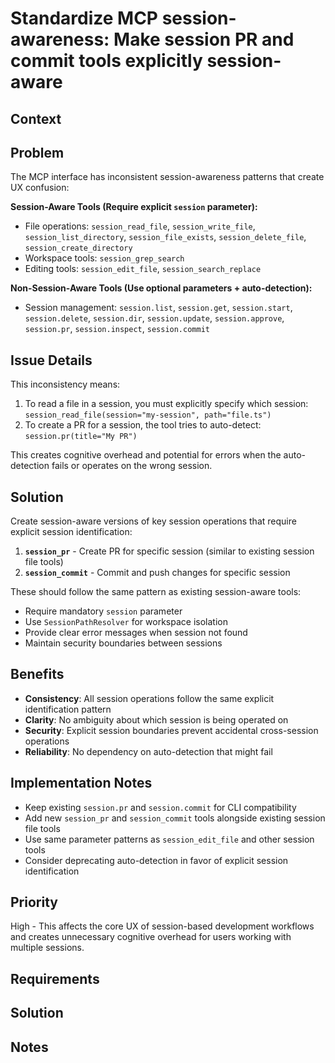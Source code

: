 # Standardize MCP session-awareness: Make session PR and commit tools explicitly session-aware

## Context

## Problem
The MCP interface has inconsistent session-awareness patterns that create UX confusion:

**Session-Aware Tools (Require explicit `session` parameter):**
- File operations: `session_read_file`, `session_write_file`, `session_list_directory`, `session_file_exists`, `session_delete_file`, `session_create_directory`
- Workspace tools: `session_grep_search`
- Editing tools: `session_edit_file`, `session_search_replace`

**Non-Session-Aware Tools (Use optional parameters + auto-detection):**
- Session management: `session.list`, `session.get`, `session.start`, `session.delete`, `session.dir`, `session.update`, `session.approve`, `session.pr`, `session.inspect`, `session.commit`

## Issue Details
This inconsistency means:
1. To read a file in a session, you must explicitly specify which session: `session_read_file(session="my-session", path="file.ts")`
2. To create a PR for a session, the tool tries to auto-detect: `session.pr(title="My PR")` 

This creates cognitive overhead and potential for errors when the auto-detection fails or operates on the wrong session.

## Solution
Create session-aware versions of key session operations that require explicit session identification:

1. **`session_pr`** - Create PR for specific session (similar to existing session file tools)
2. **`session_commit`** - Commit and push changes for specific session

These should follow the same pattern as existing session-aware tools:
- Require mandatory `session` parameter
- Use `SessionPathResolver` for workspace isolation
- Provide clear error messages when session not found
- Maintain security boundaries between sessions

## Benefits
- **Consistency**: All session operations follow the same explicit identification pattern
- **Clarity**: No ambiguity about which session is being operated on
- **Security**: Explicit session boundaries prevent accidental cross-session operations
- **Reliability**: No dependency on auto-detection that might fail

## Implementation Notes
- Keep existing `session.pr` and `session.commit` for CLI compatibility
- Add new `session_pr` and `session_commit` tools alongside existing session file tools
- Use same parameter patterns as `session_edit_file` and other session tools
- Consider deprecating auto-detection in favor of explicit session identification

## Priority
High - This affects the core UX of session-based development workflows and creates unnecessary cognitive overhead for users working with multiple sessions.

## Requirements

## Solution

## Notes
